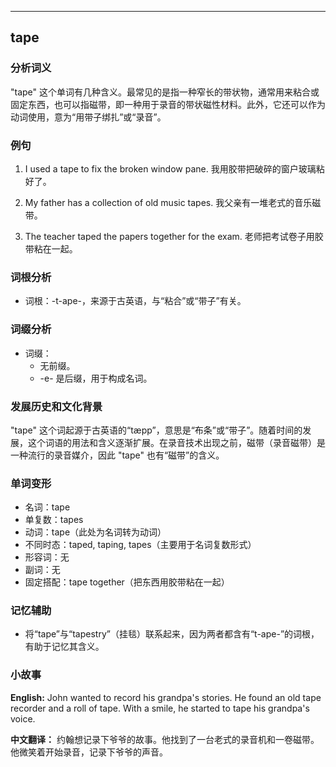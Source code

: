 
---------------
## tape
### 分析词义
"tape" 这个单词有几种含义。最常见的是指一种窄长的带状物，通常用来粘合或固定东西，也可以指磁带，即一种用于录音的带状磁性材料。此外，它还可以作为动词使用，意为“用带子绑扎”或“录音”。

### 例句
1. I used a tape to fix the broken window pane.
   我用胶带把破碎的窗户玻璃粘好了。

2. My father has a collection of old music tapes.
   我父亲有一堆老式的音乐磁带。

3. The teacher taped the papers together for the exam.
   老师把考试卷子用胶带粘在一起。

### 词根分析
- 词根：-t-ape-，来源于古英语，与“粘合”或“带子”有关。

### 词缀分析
- 词缀：
  - 无前缀。
  - -e- 是后缀，用于构成名词。

### 发展历史和文化背景
"tape" 这个词起源于古英语的“tæpp”，意思是“布条”或“带子”。随着时间的发展，这个词语的用法和含义逐渐扩展。在录音技术出现之前，磁带（录音磁带）是一种流行的录音媒介，因此 "tape" 也有“磁带”的含义。

### 单词变形
- 名词：tape
- 单复数：tapes
- 动词：tape（此处为名词转为动词）
- 不同时态：taped, taping, tapes（主要用于名词复数形式）
- 形容词：无
- 副词：无
- 固定搭配：tape together（把东西用胶带粘在一起）

### 记忆辅助
- 将“tape”与“tapestry”（挂毯）联系起来，因为两者都含有“t-ape-”的词根，有助于记忆其含义。

### 小故事
**English:**
John wanted to record his grandpa's stories. He found an old tape recorder and a roll of tape. With a smile, he started to tape his grandpa's voice.

**中文翻译：**
约翰想记录下爷爷的故事。他找到了一台老式的录音机和一卷磁带。他微笑着开始录音，记录下爷爷的声音。

